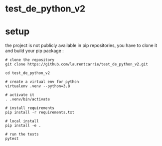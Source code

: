 # test_de_python_v2

# setup

the project is not publicly available in pip repositories, you have to clone it and build your pip package :

    # clone the repository 
    git clone https://github.com/laurentcarrie/test_de_python_v2.git

    cd test_de_python_v2

    # create a virtual env for python
    virtualenv .venv --python=3.8

    # activate it
    . .venv/bin/activate

    # install requirements
    pip install -r requirements.txt

    # local install
    pip install -e .

    # run the tests
    pytest
